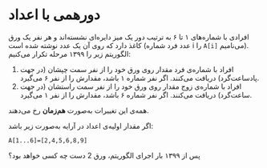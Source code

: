 # دورهمی با اعداد


افرادی با شماره‌های ۱ تا ۶ به ترتیب دور یک میز دایره‌ای نشسته‌اند و هر نفر یک ورق کاغذ دارد که روی آن یک عدد نوشته شده است (عدد فرد شماره i را `A[i]` می‌نامیم). الگوریتم زیر را ۱۳۹۹ مرحله تکرار می‌کنیم:


1. افراد با شماره‌ی فرد مقدار روی ورق خود را از نفر سمت چپشان (در جهت پادساعت‌گرد) دریافت می‌کنند. اگر نفر شماره ۱ باشد، مقدارش را از نفر ۶ می‌گیرد.
2. افراد با شماره‌ی زوج مقدار روی ورق خود را از نفر سمت راستشان (در جهت ساعت‌گرد) دریافت می‌کنند. اگر نفر شماره ۶ باشد، مقدارش را از نفر ۱ می‌گیرد.

همه‌ی این تغییرات به‌صورت **هم‌زمان** رخ می‌دهند.

اگر مقدار اولیه‌ی اعداد در آرایه به‌صورت زیر باشد:

`A[1...6]=[2,4,5,6,8,9]`

پس از ۱۳۹۹ بار اجرای الگوریتم، ورق 2 دست چه کسی خواهد بود؟
